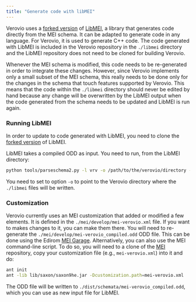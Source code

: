 ```yaml
---
title: "Generate code with libMEI"
---
```


Verovio uses a [forked version](https://github.com/rism-digital/libmei) of [LibMEI](https://github.com/DDMAL/libmei), a library that generates code directly from the MEI schema. It can be adapted to generate code in any language. For Verovio, it is used to generate C++ code. The code generated with LibMEI is included in the Verovio repository in the `./libmei` directory and the LibMEI repository does not need to be cloned for building Verovio.

Whenever the MEI schema is modified, this code needs to be re-generated in order to integrate these changes. However, since Verovio implements only a small subset of the MEI schema, this really needs to be done only for the changes in the schema that touch features supported by Verovio. This means that the code within the `./libmei` directory should never be edited by hand because any change will be overwritten by the LibMEI output when the code generated from the schema needs to be updated and LibMEI is run again.

### Running LibMEI

In order to update to code generated with LibMEI, you need to clone the [forked version](https://github.com/rism-digital/libmei) of LibMEI.

LibMEI takes a compiled ODD as input. You need to run, from the LibMEI directory:

```bash
python tools/parseschema2.py -l vrv -o /path/to/the/verovio/directory -i tools/includes/vrv mei/develop/mei-verovio_compiled.odd
```

You need to set to option `-o` to point to the Verovio directory where the `./libmei` files will be written.

### Customization

Verovio currently uses an MEI customization that added or modified a few elements. It is defined in the `./mei/develop/mei-verovio.xml` file. If you want to makes changes to it, you can make them there. You will need to re-generate the `./mei/develop/mei-verovio_compiled.odd` ODD file. This can be done using the Edirom [MEI Garage](https://meigarage.edirom.de/). Alternatively, you can also use the MEI command-line script. To do so, you will need to a clone of the [MEI](https://github.com/music-encoding/music-encoding) repository, copy your customization file (e.g., `mei-verovio.xml`) into it and do:

```bash
ant init
ant -lib lib/saxon/saxon9he.jar -Dcustomization.path=mei-verovio.xml
```

The ODD file will be written to `./dist/schemata/mei-verovio_compiled.odd`, which you can use as new input file for LibMEI.

